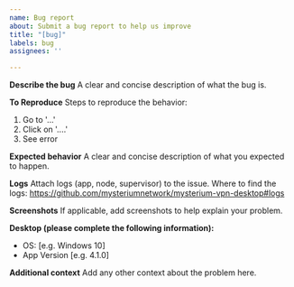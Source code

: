 ```yaml
---
name: Bug report
about: Submit a bug report to help us improve
title: "[bug]"
labels: bug
assignees: ''

---
```


**Describe the bug**
A clear and concise description of what the bug is.

**To Reproduce**
Steps to reproduce the behavior:
1. Go to '...'
2. Click on '....'
3. See error

**Expected behavior**
A clear and concise description of what you expected to happen.

**Logs**
Attach logs (app, node, supervisor) to the issue. Where to find the logs: https://github.com/mysteriumnetwork/mysterium-vpn-desktop#logs

**Screenshots**
If applicable, add screenshots to help explain your problem.

**Desktop (please complete the following information):**
 - OS: [e.g. Windows 10]
 - App Version [e.g. 4.1.0]

**Additional context**
Add any other context about the problem here.
